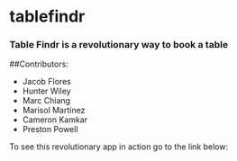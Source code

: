 # tablefindr
### Table Findr is a revolutionary way to book a table

##Contributors:
* Jacob Flores
* Hunter Wiley
* Marc Chiang
* Marisol Martinez
* Cameron Kamkar
* Preston Powell

To see this revolutionary app in action go to the link below:
